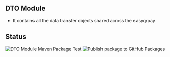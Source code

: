 ## DTO Module
- It contains all the data transfer objects shared across the easyqrpay

## Status
![DTO Module Maven Package Test](https://github.com/easyqrpay/DTOModule/workflows/dtoModuleMavenPackageTest/badge.svg)
![Publish package to GitHub Packages](https://github.com/easyqrpay/DTOModule/workflows/Publish%20package%20to%20GitHub%20Packages/badge.svg)